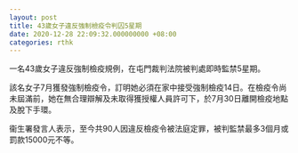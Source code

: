 ```yaml
---
layout: post
title: 43歲女子違反強制檢疫令判囚5星期
date: 2020-12-28 22:09:32.000000000 +08:00
categories: rthk
---
```


一名43歲女子違反強制檢疫規例，在屯門裁判法院被判處即時監禁5星期。

該名女子7月獲發強制檢疫令，訂明她必須在家中接受強制檢疫14日。在檢疫令尚未屆滿前，她在無合理辯解及未取得獲授權人員許可下，於7月30日離開檢疫地點及脫下手環。

衞生署發言人表示，至今共90人因違反檢疫令被法庭定罪，被判監禁最多3個月或罰款15000元不等。
